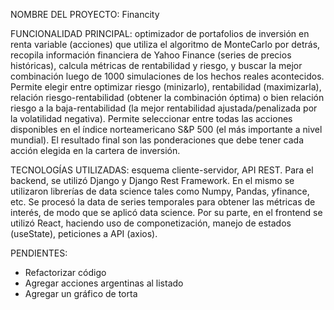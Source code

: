 NOMBRE DEL PROYECTO: Financity

FUNCIONALIDAD PRINCIPAL: optimizador de portafolios de inversión en renta variable (acciones) que utiliza el algoritmo de MonteCarlo por detrás,
recopila información financiera de Yahoo Finance (series de precios históricas), calcula métricas de rentabilidad y riesgo, y buscar la mejor
combinación luego de 1000 simulaciones de los hechos reales acontecidos. Permite elegir entre optimizar riesgo (minizarlo), rentabilidad (maximizarla),
relación riesgo-rentabilidad (obtener la combinación óptima) o bien relación riesgo a la baja-rentabilidad (la mejor rentabilidad ajustada/penalizada
por la volatilidad negativa). Permite seleccionar entre todas las acciones disponibles en el índice norteamericano
S&P 500 (el más importante a nivel mundial). El resultado final son las ponderaciones que debe tener cada acción elegida en la cartera de inversión.

TECNOLOGÍAS UTILIZADAS: esquema cliente-servidor, API REST. Para el backend, se utilizó Django y Django Rest Framework. En el mismo se utilizaron librerías de data science tales como
Numpy, Pandas, yfinance, etc. Se procesó la data de series temporales para obtener las métricas de interés, de modo que se aplicó data science.
Por su parte, en el frontend se utilizó React, haciendo uso de componetización, manejo de estados (useState), peticiones a API (axios).

PENDIENTES:

- Refactorizar código
- Agregar acciones argentinas al listado
- Agregar un gráfico de torta
